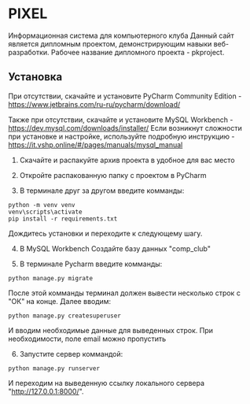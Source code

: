 # PIXEL
Информационная система для компьютерного клуба
Данный сайт является дипломным проектом, демонстрирующим навыки веб-разработки.
Рабочее название дипломного проекта - pkproject.

## Установка
При отсутствии, скачайте и установите PyCharm Community Edition - https://www.jetbrains.com/ru-ru/pycharm/download/

Также при отсутствии, скачайте и установите MySQL Workbench - https://dev.mysql.com/downloads/installer/
Если возникнут сложности при  установке и настройке, используйте подробную инструкцию - https://it.vshp.online/#/pages/manuals/mysql_manual

1. Скачайте и распакуйте архив проекта в удобное для вас место

2. Откройте распакованную папку с проектом в PyCharm 

3. В терминале друг за другом введите комманды:
```
python -m venv venv
venv\scripts\activate
pip install -r requirements.txt
```
Дождитесь установки и переходите к следующему шагу.

4. В MySQL Workbench Создайте базу данных "comp_club"

5. В терминале Pycharm введите комманды:
```
python manage.py migrate
```
После этой комманды терминал должен вывести несколько строк с "ОК" на конце. Далее вводим:
```
python manage.py createsuperuser
```
И вводим необходимые данные для выведенных строк. При необходимости, поле email можно пропустить

6. Запустите сервер коммандой:
```
python manage.py runserver
```
И переходим на выведенную ссылку локального сервера "http://127.0.0.1:8000/".
